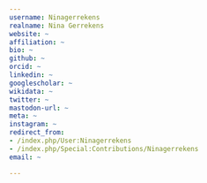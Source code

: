 ```yaml
---
username: Ninagerrekens
realname: Nina Gerrekens
website: ~
affiliation: ~
bio: ~
github: ~
orcid: ~
linkedin: ~
googlescholar: ~
wikidata: ~
twitter: ~
mastodon-url: ~
meta: ~
instagram: ~
redirect_from:
- /index.php/User:Ninagerrekens
- /index.php/Special:Contributions/Ninagerrekens
email: ~

---
```

